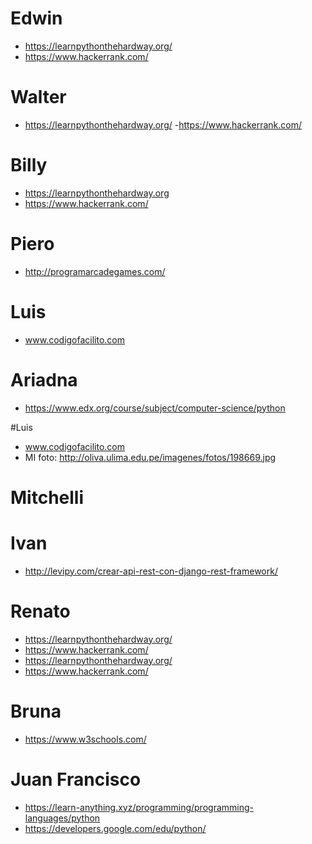 # Edwin
- https://learnpythonthehardway.org/
- https://www.hackerrank.com/

# Walter
- https://learnpythonthehardway.org/
-https://www.hackerrank.com/

# Billy
- https://learnpythonthehardway.org
- https://www.hackerrank.com/

# Piero
- http://programarcadegames.com/

# Luis
- www.codigofacilito.com

# Ariadna
- https://www.edx.org/course/subject/computer-science/python

#Luis
- www.codigofacilito.com
- MI foto:
http://oliva.ulima.edu.pe/imagenes/fotos/198669.jpg

# Mitchelli

# Ivan
- http://levipy.com/crear-api-rest-con-django-rest-framework/

# Renato
- https://learnpythonthehardway.org/
- https://www.hackerrank.com/
- https://learnpythonthehardway.org/
- https://www.hackerrank.com/

# Bruna
- https://www.w3schools.com/

# Juan Francisco
- https://learn-anything.xyz/programming/programming-languages/python
- https://developers.google.com/edu/python/
